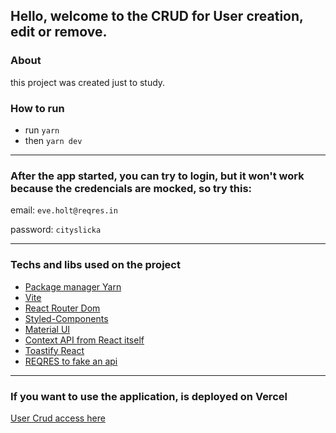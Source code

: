 ## Hello, welcome to the CRUD for User creation, edit or remove.

### About

this project was created just to study.

### How to run

- run `yarn`
- then `yarn dev`

---

### After the app started, you can try to login, but it won't work because the credencials are mocked, so try this:

email: `eve.holt@reqres.in`

password: `cityslicka`

---

### Techs and libs used on the project

- [Package manager Yarn](https://yarnpkg.com/)
- [Vite](https://vitejs.dev)
- [React Router Dom](https://reactrouter.com/en/main)
- [Styled-Components](https://styled-components.com/)
- [Material UI](https://mui.com/)
- [Context API from React itself](https://reactjs.org/docs/context.html)
- [Toastify React](https://fkhadra.github.io/react-toastify/introduction)
- [REQRES to fake an api](https://reqres.in/)

---

### If you want to use the application, is deployed on Vercel

[User Crud access here](https://crud-user-beta.vercel.app/)
